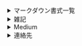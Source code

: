 <details><summary>マークダウン書式一覧</summary>
  https://officeokano.github.io/markdown-syntax-ja/markdown-syntax-ja.html
</details>
<details><summary>雑記</summary>
  https://officeokano.github.io/miscellaneous/
</details>
<details><summary>Medium</summary>
  https://medium.com/okano
</details>
<details><summary>連絡先</summary>
  https://github.com/officeokano<br />
  https://twitter.com/messages/compose?recipient_id=10862
  https://opensea.io/okatov
</details>
<!---
officeokano/officeokano is a ✨ special ✨ repository because its `README.md` (this file) appears on your GitHub profile.
You can click the Preview link to take a look at your changes.
--->
